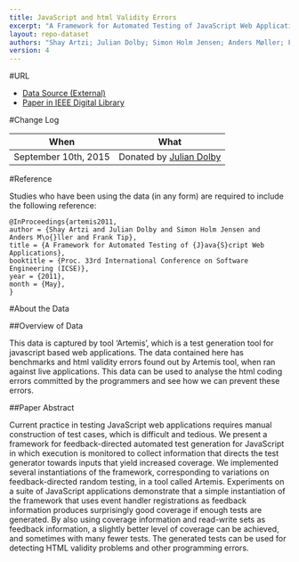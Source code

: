 ```yaml
---
title: JavaScript and html Validity Errors
excerpt: "A Framework for Automated Testing of JavaScript Web Applications"
layout: repo-dataset
authors: "Shay Artzi; Julian Dolby; Simon Holm Jensen; Anders Møller; Frank Tip"
version: 4
---
```


#URL

* [Data Source (External)](http://www.brics.dk/artemis/examples/results/)
* [Paper in IEEE Digital Library](http://ieeexplore.ieee.org/xpls/abs_all.jsp?arnumber=6032496)

#Change Log

When | What
---- | ----
 September 10th, 2015 | Donated by [Julian Dolby](mailto:dolby@us.ibm.com)

#Reference

Studies who have been using the data (in any form) are required to include the following reference:

```
@InProceedings{artemis2011,
author = {Shay Artzi and Julian Dolby and Simon Holm Jensen and
Anders M\o{}ller and Frank Tip},
title = {A Framework for Automated Testing of {J}ava{S}cript Web Applications},
booktitle = {Proc. 33rd International Conference on Software Engineering (ICSE)},
year = {2011},
month = {May},
}
```

#About the Data

##Overview of Data

This data is captured by tool ‘Artemis’, which is a test generation tool for javascript based web applications. The data contained here has benchmarks and html validity errors found out by Artemis tool, when ran against live applications. This data can be used to analyse the html coding errors committed by the programmers and see how we can prevent these errors.

##Paper Abstract

Current practice in testing JavaScript web applications requires manual construction of test cases, which is difficult and tedious. We present a framework for feedback-directed automated test generation for JavaScript in which execution is monitored to collect information that directs the test generator towards inputs that yield increased coverage. We implemented several instantiations of the framework, corresponding to variations on feedback-directed random testing, in a tool called Artemis. Experiments on a suite of JavaScript applications demonstrate that a simple instantiation of the framework that uses event handler registrations as feedback information produces surprisingly good coverage if enough tests are generated. By also using coverage information and read-write sets as feedback information, a slightly better level of coverage can be achieved, and sometimes with many fewer tests. The generated tests can be used for detecting HTML validity problems and other programming errors.
